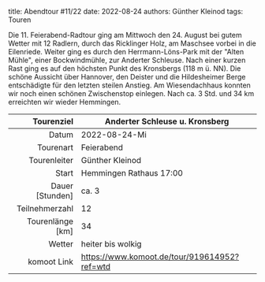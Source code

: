 title: Abendtour #11/22 
date: 2022-08-24
authors: Günther Kleinod 
tags: Touren 

Die 11. Feierabend-Radtour ging am Mittwoch den 24. August bei gutem Wetter mit 12 Radlern, durch das Ricklinger Holz, am Maschsee vorbei in die Eilenriede. Weiter ging es durch den Herrmann-Löns-Park mit der "Alten Mühle", einer Bockwindmühle, zur Anderter Schleuse. Nach einer kurzen Rast ging es auf den höchsten Punkt des Kronsbergs (118 m ü. NN). Die schöne Aussicht über Hannover, den Deister und die Hildesheimer Berge entschädigte für den letzten steilen Anstieg. Am Wiesendachhaus konnten wir noch einen schönen Zwischenstop einlegen. Nach ca. 3 Std. und 34 km erreichten wir wieder Hemmingen.

Tourenziel       | Anderter Schleuse u. Kronsberg
---------------: | ----------------------- 
Datum            | 2022-08-24-Mi
Tourenart        | Feierabend
Tourenleiter     | Günther Kleinod
Start            | Hemmingen Rathaus 17:00
Dauer [Stunden]  | ca. 3
Teilnehmerzahl   | 12
Tourenlänge [km] | 34
Wetter           | heiter bis wolkig
komoot Link      | <https://www.komoot.de/tour/919614952?ref=wtd>
